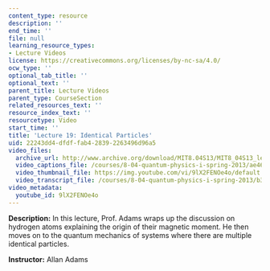 ```yaml
---
content_type: resource
description: ''
end_time: ''
file: null
learning_resource_types:
- Lecture Videos
license: https://creativecommons.org/licenses/by-nc-sa/4.0/
ocw_type: ''
optional_tab_title: ''
optional_text: ''
parent_title: Lecture Videos
parent_type: CourseSection
related_resources_text: ''
resource_index_text: ''
resourcetype: Video
start_time: ''
title: 'Lecture 19: Identical Particles'
uid: 22243dd4-dfdf-fab4-2839-2263496d96a5
video_files:
  archive_url: http://www.archive.org/download/MIT8.04S13/MIT8_04S13_lec19_300k.mp4
  video_captions_file: /courses/8-04-quantum-physics-i-spring-2013/ae46098f9a88598791060e06cc3cb95f_9lX2FENOe4o.vtt
  video_thumbnail_file: https://img.youtube.com/vi/9lX2FENOe4o/default.jpg
  video_transcript_file: /courses/8-04-quantum-physics-i-spring-2013/b3ef3114c293d1dd60a9db56971363b2_9lX2FENOe4o.pdf
video_metadata:
  youtube_id: 9lX2FENOe4o
---
```


**Description:** In this lecture, Prof. Adams wraps up the discussion on hydrogen atoms explaining the origin of their magnetic moment. He then moves on to the quantum mechanics of systems where there are multiple identical particles.

**Instructor:** Allan Adams

